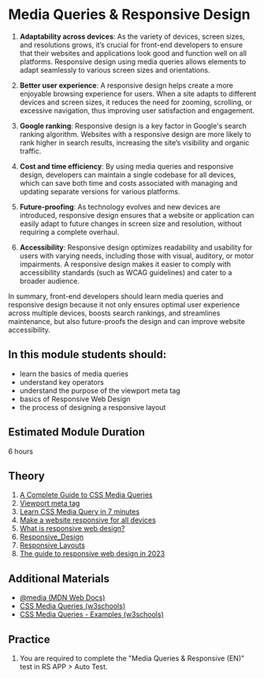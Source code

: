 # Media Queries & Responsive Design

1. **Adaptability across devices**: As the variety of devices, screen sizes, and resolutions grows, it’s crucial 
for front-end developers to ensure that their websites and applications look good and function well on all 
platforms. Responsive design using media queries allows elements to adapt seamlessly to various screen sizes 
and orientations.

2. **Better user experience**: A responsive design helps create a more enjoyable browsing experience for users. When a site
adapts to different devices and screen sizes, it reduces the need for zooming, scrolling, or excessive navigation, 
thus improving user satisfaction and engagement.

3. **Google ranking**: Responsive design is a key factor in Google's search ranking algorithm. Websites with a responsive
design are more likely to rank higher in search results, increasing the site’s visibility and organic traffic.

4. **Cost and time efficiency**: By using media queries and responsive design, developers can maintain a single codebase 
for all devices, which can save both time and costs associated with managing and updating separate versions for 
various platforms.

5. **Future-proofing**: As technology evolves and new devices are introduced, responsive design ensures that a website or 
application can easily adapt to future changes in screen size and resolution, without requiring a complete overhaul.

6. **Accessibility**: Responsive design optimizes readability and usability for users with varying needs, including those 
with visual, auditory, or motor impairments. A responsive design makes it easier to comply with accessibility 
standards (such as WCAG guidelines) and cater to a broader audience.

In summary, front-end developers should learn media queries and responsive design because it not only ensures 
optimal user experience across multiple devices, boosts search rankings, and streamlines maintenance, but also 
future-proofs the design and can improve website accessibility.


## In this module students should:
- learn the basics of media queries
- understand key operators
- understand the purpose of the viewport meta tag
- basics of Responsive Web Design
- the process of designing a responsive layout

## Estimated Module Duration
6 hours

## Theory 
1. [A Complete Guide to CSS Media Queries](https://css-tricks.com/a-complete-guide-to-css-media-queries/)
2. [Viewport meta tag](https://developer.mozilla.org/en-US/docs/Web/HTML/Viewport_meta_tag)
3. [Learn CSS Media Query in 7 minutes](https://www.youtube.com/watch?v=yU7jJ3NbPdA)
4. [Make a website responsive for all devices](https://www.youtube.com/watch?v=UUjNEMXZA-k)
5. [What is responsive web design?](https://www.smashingmagazine.com/2011/01/guidelines-for-responsive-web-design/)
6. [Responsive_Design](https://developer.mozilla.org/en-US/docs/Learn/CSS/CSS_layout/Responsive_Design)
7. [Responsive Layouts](https://css-tricks.com/responsive-layouts-fewer-media-queries/)
8. [The guide to responsive web design in 2023](https://webflow.com/blog/responsive-web-design)

## Additional Materials
- [@media (MDN Web Docs)](https://developer.mozilla.org/en-US/docs/Web/CSS/@media)
- [CSS Media Queries (w3schools)](https://www.w3schools.com/css/css3_mediaqueries.asp)
- [CSS Media Queries - Examples (w3schools)](https://www.w3schools.com/css/css3_mediaqueries_ex.asp)

## Practice   
1. You are required to complete the "Media Queries & Responsive (EN)" test in RS APP > Auto Test.
